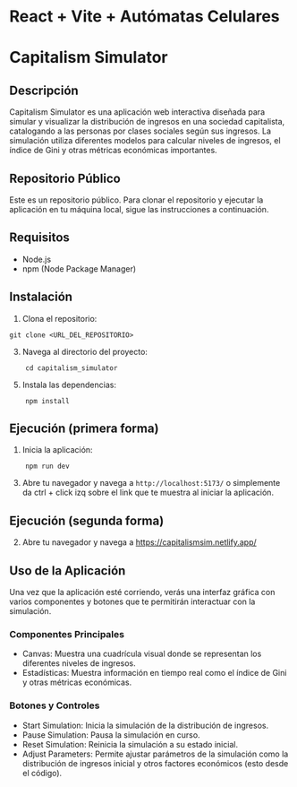 # React + Vite + Autómatas Celulares
# Capitalism Simulator

## Descripción
Capitalism Simulator es una aplicación web interactiva diseñada para simular y visualizar la distribución de ingresos en una sociedad capitalista, catalogando a las personas por clases sociales según sus ingresos. La simulación utiliza diferentes modelos para calcular niveles de ingresos, el índice de Gini y otras métricas económicas importantes.

## Repositorio Público
Este es un repositorio público. Para clonar el repositorio y ejecutar la aplicación en tu máquina local, sigue las instrucciones a continuación.

## Requisitos
- Node.js
- npm (Node Package Manager)

## Instalación
1. Clona el repositorio:
```
git clone <URL_DEL_REPOSITORIO>
```
3. Navega al directorio del proyecto:
```
    cd capitalism_simulator
```
5. Instala las dependencias:
```
    npm install
```
## Ejecución (primera forma)

1. Inicia la aplicación:
```
    npm run dev
```
3. Abre tu navegador y navega a `http://localhost:5173/` o simplemente da ctrl + click izq sobre el link que te muestra al iniciar la aplicación.

## Ejecución (segunda forma)
2. Abre tu navegador y navega a https://capitalismsim.netlify.app/

## Uso de la Aplicación
Una vez que la aplicación esté corriendo, verás una interfaz gráfica con varios componentes y botones que te permitirán interactuar con la simulación.

### Componentes Principales
- Canvas: Muestra una cuadrícula visual donde se representan los diferentes niveles de ingresos.
- Estadísticas: Muestra información en tiempo real como el índice de Gini y otras métricas económicas.

### Botones y Controles
- Start Simulation: Inicia la simulación de la distribución de ingresos.
- Pause Simulation: Pausa la simulación en curso.
- Reset Simulation: Reinicia la simulación a su estado inicial.
- Adjust Parameters: Permite ajustar parámetros de la simulación como la distribución de ingresos inicial y otros factores económicos (esto desde el código).
